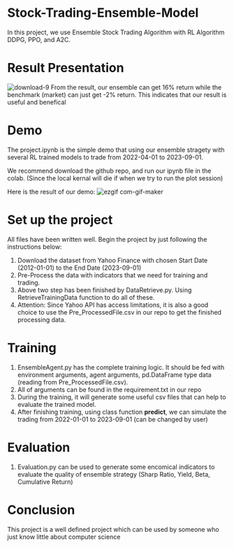 # Stock-Trading-Ensemble-Model
In this project, we use Ensemble Stock Trading Algorithm with RL Algorithm DDPG, PPO, and A2C.

# Result Presentation
![download-9](https://github.com/haodongzhang0118/Stock-Trading-Ensemble-Model/assets/128533950/e0c5a890-81ae-40b4-9339-728053c0acde)
From the result, our ensemble can get 16% return while the benchmark (market) can just get -2% return. This indicates that our result is useful and benefical

# Demo
The project.ipynb is the simple demo that using our ensemble stragety with several RL trained models to trade from 2022-04-01 to 2023-09-01.

We recommend download the github repo, and run our ipynb file in the colab. (Since the local kernal will die if when we try to run the plot session)

Here is the result of our demo:
![ezgif com-gif-maker](https://github.com/haodongzhang0118/Stock-Trading-Ensemble-Model/assets/128533950/e4f9e8f2-ef37-4d2d-8742-ea8b455c490c)


# Set up the project

All files have been written well. Begin the project by just following the instructions below:

1) Download the dataset from Yahoo Finance with chosen Start Date (2012-01-01) to the End Date (2023-09-01)
2) Pre-Process the data with indicators that we need for training and trading.
3) Above two step has been finished by DataRetrieve.py. Using RetrieveTrainingData function to do all of these.
4) Attention: Since Yahoo API has access limitations, it is also a good choice to use the Pre_ProcessedFile.csv in our repo to get the finished processing data.

# Training

1) EnsembleAgent.py has the complete training logic. It should be fed with environment arguments, agent arguments, pd.DataFrame type data (reading from Pre_ProcessedFile.csv).
2) All of arguments can be found in the requirement.txt in our repo
3) During the training, it will generate some useful csv files that can help to evaluate the trained model.
4) After finishing training, using class function **predict**, we can simulate the trading from 2022-01-01 to 2023-09-01 (can be changed by user)

# Evaluation
1) Evaluation.py can be used to generate some encomical indicators to evaluate the quality of ensemble strategy (Sharp Ratio, Yield, Beta, Cumulative Return)

# Conclusion
This project is a well defined project which can be used by someone who just know little about computer science
